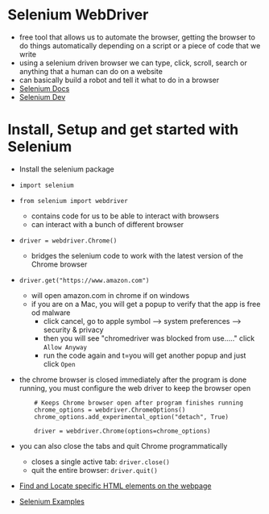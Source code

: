# Selenium WebDriver
- free tool that allows us to automate the browser, getting the browser to do things automatically depending on a script or a piece of code that we write
- using a selenium driven browser we can type, click, scroll, search or anything that a human can do on a website
- can basically build a robot and tell it what to do in a browser
- [Selenium Docs](https://selenium-python.readthedocs.io/)
- [Selenium Dev](https://www.selenium.dev/)


# Install, Setup and get started with Selenium
- Install the selenium package
- `import selenium`
- `from selenium import webdriver`
    - contains code for us to be able to interact with browsers
    - can interact with a bunch of different browser
- `driver = webdriver.Chrome()`
    - bridges the selenium code to work with the latest version of the Chrome browser
- `driver.get("https://www.amazon.com")`
    - will open amazon.com in chrome if on windows
    - if you are on a Mac, you will get a popup to verify that the app is free od malware
        - click cancel, go to apple symbol --> system preferences --> security & privacy 
        - then you will see "chromedriver was blocked from use....." click `Allow Anyway`
        - run the code again and t=you will get another popup and just click `Open`
- the chrome browser is closed immediately after the program is done running, you must configure the web driver to keep the browser open 
    ```
        # Keeps Chrome browser open after program finishes running
        chrome_options = webdriver.ChromeOptions()
        chrome_options.add_experimental_option("detach", True)

        driver = webdriver.Chrome(options=chrome_options)
    ```
- you can also close the tabs and quit Chrome programmatically
    - closes a single active tab: `driver.close()`
    - quit the entire browser: `driver.quit()`

- [Find and Locate specific HTML elements on the webpage](./SeleniumWedriver.md)
- [Selenium Examples](https://github.com/shanreed25/Python-Cheatsheet/tree/main/Packages/SeleniumWebDriver)